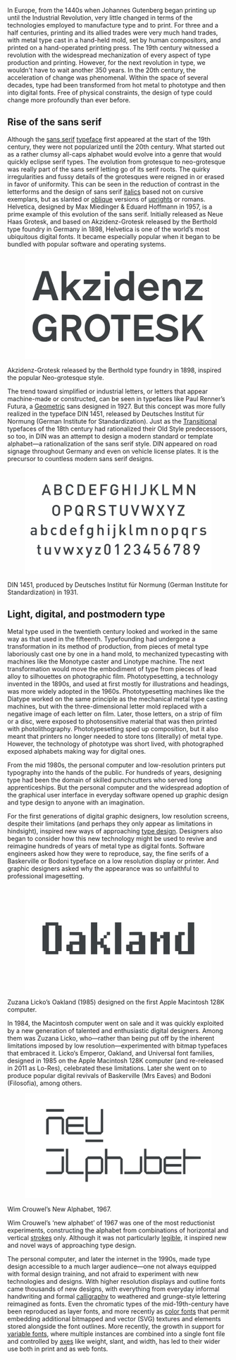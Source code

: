 In Europe, from the 1440s when Johannes Gutenberg began printing up until the Industrial Revolution, very little changed in terms of the technologies employed to manufacture type and to print. For three and a half centuries, printing and its allied trades were very much hand trades, with metal type cast in a hand-held mold, set by human compositors, and printed on a hand-operated printing press. The 19th century witnessed a revolution with the widespread mechanization of every aspect of type production and printing. However, for the next revolution in type, we wouldn't have to wait another 350 years. In the 20th century, the acceleration of change was phenomenal. Within the space of several decades, type had been transformed from hot metal to phototype and then into digital fonts. Free of physical constraints, the design of type could change more profoundly than ever before.

## Rise of the sans serif

Although the [sans serif](/glossary/sans_serif) [typeface](/glossary/typeface) first appeared at the start of the 19th century, they were not popularized until the 20th century. What started out as a rather clumsy all-caps alphabet would evolve into a genre that would quickly eclipse serif types. The evolution from grotesque to neo-grotesque was really part of the sans serif letting go of its serif roots. The quirky irregularities and fussy details of the grotesques were reigned in or erased in favor of uniformity. This can be seen in the reduction of contrast in the letterforms and the design of sans serif [italics](/glossary/italic) based not on cursive exemplars, but as slanted or [oblique](/glossary/oblique) versions of [uprights](/glossary/regular_upright) or romans. Helvetica, designed by Max Miedinger & Eduard Hoffmann in 1957, is a prime example of this evolution of the sans serif. Initially released as Neue Haas Grotesk, and based on Akzidenz-Grotesk released by the Berthold type foundry in Germany in 1898, Helvetica is one of the world’s most ubiquitous digital fonts. It became especially popular when it began to be bundled with popular software and operating systems.

<figure>

![Type specimen for Akzidenz-Grotesk.](images/GFKhistoftype6.3.svg)

</figure>
<figcaption>Akzidenz-Grotesk released by the Berthold type foundry in 1898, inspired the popular Neo-grotesque style.</figcaption>

The trend toward simplified or industrial letters, or letters that appear machine-made or constructed, can be seen in typefaces like Paul Renner’s Futura, a [Geometric](/glossary/geometric) sans designed in 1927. But this concept was more fully realized in the typeface DIN 1451, released by Deutsches Institut für Normung (German Institute for Standardization). Just as the [Transitional](/glossary/transitional_neo_classical) typefaces of the 18th century had rationalized their Old Style predecessors, so too, in DIN was an attempt to design a modern standard or template alphabet—a rationalization of the sans serif style. DIN appeared on road signage throughout Germany and even on vehicle license plates. It is the precursor to countless modern sans serif designs.

<figure>

![Type specimen for DIN 1451.](images/GFKhistoftype6.4.svg)

</figure>
<figcaption>DIN 1451, produced by Deutsches Institut für Normung (German Institute for Standardization) in 1931.</figcaption>

## Light, digital, and postmodern type

Metal type used in the twentieth century looked and worked in the same way as that used in the fifteenth. Typefounding had undergone a transformation in its method of production, from  pieces of metal type laboriously cast one by one in a hand mold, to mechanized typecasting with machines like the Monotype caster and Linotype machine. The next transformation would move the embodiment of type from pieces of lead alloy to silhouettes on photographic film. Phototypesetting, a technology invented in the 1890s, and used at first mostly for illustrations and headings, was more widely adopted in the 1960s. Phototypesetting machines like the Diatype worked on the same principle as the mechanical metal type casting machines, but with the three-dimensional letter mold replaced with a negative image of each letter on film. Later, those letters, on a strip of film or a disc, were exposed to photosensitive material that was then printed with photolithography. Phototypesetting sped up composition, but it also meant that printers no longer needed to store tons (literally) of metal type. However, the technology of phototype was short lived, with photographed exposed alphabets making way for digital ones.

From the mid 1980s, the personal computer and low-resolution printers put typography into the hands of the public. For hundreds of years, designing type had been the domain of skilled punchcutters who served long apprenticeships. But the personal computer and the widespread adoption of the graphical user interface in everyday software opened up graphic design and type design to anyone with an imagination. 

For the first generations of digital graphic designers, low resolution screens, despite their limitations (and perhaps they only appear as limitations in hindsight), inspired new ways of approaching [type design](/glossary/type_designer). Designers also began to consider how this new technology might be used to revive and reimagine hundreds of years of metal type as digital fonts. Software engineers asked how they were to reproduce, say, the fine serifs of a Baskerville or Bodoni typeface on a low resolution display or printer. And graphic designers asked why the appearance was so unfaithful to professional imagesetting.

<figure>

![Type specimen for Oakland.](images/GFKhistoftype6.2.svg)

</figure>
<figcaption>Zuzana Licko’s Oakland (1985) designed on the first Apple Macintosh 128K computer.</figcaption>

In 1984, the Macintosh computer went on sale and it was quickly exploited by a new generation of talented and enthusiastic digital designers. Among them was Zuzana Licko, who—rather than being put off by the inherent limitations imposed by low resolution—experimented with bitmap typefaces that embraced it. Licko‘s Emperor, Oakland, and Universal font families, designed in 1985 on the Apple Macintosh 128K computer (and re-released in 2011 as Lo-Res), celebrated these limitations. Later she went on to produce popular digital revivals of Baskerville (Mrs Eaves) and Bodoni (Filosofia), among others.

<figure>

![Type specimen for Wim Crouwel’s New Alphabet.](images/GFKhistoftype6.1.svg)

</figure>
<figcaption>Wim Crouwel’s New Alphabet, 1967.</figcaption>

Wim Crouwel’s ‘new alphabet’ of 1967 was one of the  most reductionist experiments, constructing the alphabet from combinations of horizontal and vertical [strokes](/glossary/stroke) only. Although it was not particularly [legible](/glossary/legibility), it inspired new and novel ways of approaching type design.

The personal computer, and later the internet in the 1990s, made type design accessible to a much larger audience—one not always equipped with formal design training, and not afraid to experiment with new technologies and designs. With higher resolution displays and outline fonts came thousands of new designs, with everything from everyday informal handwriting and formal [calligraphy](/glossary/calligraphy) to weathered and grunge-style lettering reimagined as fonts. Even the chromatic types of the mid-19th-century have been reproduced as layer fonts, and more recently as [color fonts](/glossary/color_fonts) that permit embedding additional bitmapped and vector (SVG) textures and elements stored alongside the font outlines. More recently, the growth in support for [variable fonts](/glossary/variable_fonts), where multiple instances are combined into a single font file and controlled by [axes](/glossary/axis_in_variable_fonts) like weight, slant, and width, has led to their wider use both in print and as web fonts.
